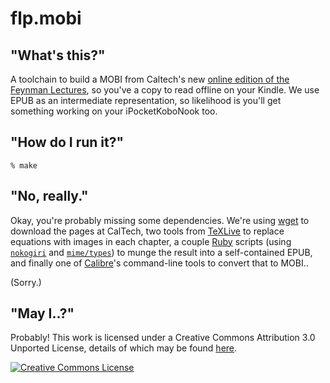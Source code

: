 # flp.mobi

## "What's this?"

A toolchain to build a MOBI from Caltech's new [online edition of the
Feynman Lectures](http://www.feynmanlectures.caltech.edu/), so you've a
copy to read offline on your Kindle. We use EPUB as an intermediate
representation, so likelihood is you'll get something working on your
iPocketKoboNook too.

## "How do I run it?"

    % make

## "No, really."

Okay, you're probably missing some dependencies. We're using
[wget](https://www.gnu.org/software/wget/) to download the pages at CalTech,
two tools from [TeXLive](https://www.tug.org/texlive/) to replace equations
with images in each chapter, a couple [Ruby](https://www.ruby-lang.org/en/) scripts (using
[`nokogiri`](http://nokogiri.org/) and
[`mime/types`](http://mime-types.rubyforge.org/)) to munge the result into
a self-contained EPUB, and finally one of
[Calibre](http://calibre-ebook.com/)'s command-line tools to convert that to
MOBI..

(Sorry.)

## "May I..?"

Probably! This work is licensed under a Creative Commons
Attribution 3.0 Unported License, details of which may be found
[here](http://creativecommons.org/licenses/by/3.0/).

<a rel="license" href="http://creativecommons.org/licenses/by/3.0/"><img alt="Creative Commons License" style="border-width:0" src="http://i.creativecommons.org/l/by/3.0/88x31.png" /></a>
